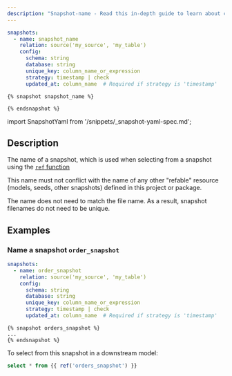 ```yaml
---
description: "Snapshot-name - Read this in-depth guide to learn about configurations in dbt."
---
```


<VersionBlock firstVersion="1.9">
<File name='snapshots/<filename>.yml'>

```yaml
snapshots:
  - name: snapshot_name
    relation: source('my_source', 'my_table')
    config:
      schema: string
      database: string
      unique_key: column_name_or_expression
      strategy: timestamp | check
      updated_at: column_name  # Required if strategy is 'timestamp'

```

</File>
</VersionBlock>

<VersionBlock lastVersion="1.8">

<File name='snapshots/<filename>.sql'>

```jinja2
{% snapshot snapshot_name %}

{% endsnapshot %}

```

</File>

import SnapshotYaml from '/snippets/_snapshot-yaml-spec.md';

<SnapshotYaml/>

</VersionBlock>

## Description

The name of a snapshot, which is used when selecting from a snapshot using the [`ref` function](/reference/dbt-jinja-functions/ref)

This name must not conflict with the name of any other "refable" resource (models, seeds, other snapshots) defined in this project or package.

The name does not need to match the file name. As a result, snapshot filenames do not need to be unique.

## Examples
### Name a snapshot `order_snapshot`

<VersionBlock firstVersion="1.9">
<File name='snapshots/order_snapshot.yml'>


```yaml
snapshots:
  - name: order_snapshot
    relation: source('my_source', 'my_table')
    config:
      schema: string
      database: string
      unique_key: column_name_or_expression
      strategy: timestamp | check
      updated_at: column_name  # Required if strategy is 'timestamp'
```
</File>

</VersionBlock>

<VersionBlock lastVersion="1.8">
<File name='snapshots/orders.sql'>

```jinja2
{% snapshot orders_snapshot %}
...
{% endsnapshot %}

```

</File>

</VersionBlock>

To select from this snapshot in a downstream model:

```sql
select * from {{ ref('orders_snapshot') }}
```
